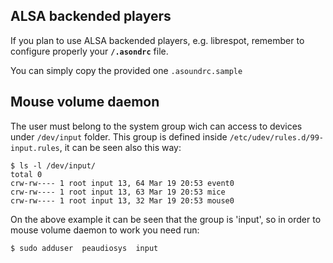 ## ALSA backended players

If you plan to use ALSA backended players, e.g. librespot, remember to configure properly your **`/.asondrc`** file.

You can simply copy the provided one `.asoundrc.sample`



## Mouse volume daemon

The user must belong to the system group wich can access to devices under `/dev/input` folder. This group is defined inside `/etc/udev/rules.d/99-input.rules`, it can be seen also this way:

    $ ls -l /dev/input/
    total 0
    crw-rw---- 1 root input 13, 64 Mar 19 20:53 event0
    crw-rw---- 1 root input 13, 63 Mar 19 20:53 mice
    crw-rw---- 1 root input 13, 32 Mar 19 20:53 mouse0

On the above example it can be seen that the group is 'input', so in order to mouse volume daemon to work you need run:

    $ sudo adduser  peaudiosys  input
  
